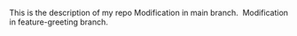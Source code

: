 This is the description of my repo
Modification in main branch. 
Modification in feature-greeting branch.



















